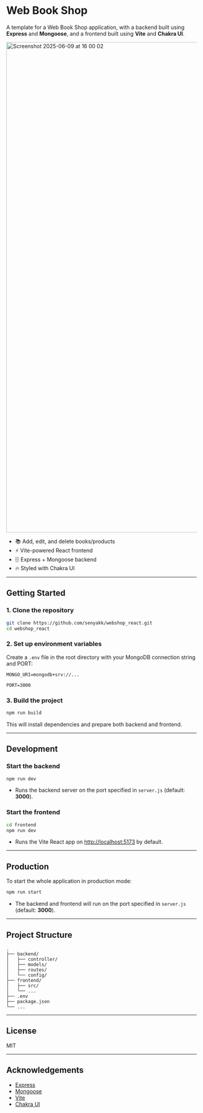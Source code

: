 # Web Book Shop

A template for a Web Book Shop application, with a backend built using **Express** and **Mongoose**, and a frontend built using **Vite** and **Chakra UI**.  

<img width="1299" alt="Screenshot 2025-06-09 at 16 00 02" src="https://github.com/user-attachments/assets/fe1b127d-c4f6-4b15-844c-f3dc9dbd1505" />

- 📚 Add, edit, and delete books/products
- ⚡ Vite-powered React frontend
- 🗄️ Express + Mongoose backend
- 🔥 Styled with Chakra UI

---

## Getting Started

### 1. Clone the repository

```bash
git clone https://github.com/senyakk/webshop_react.git
cd webshop_react
```

### 2. Set up environment variables

Create a `.env` file in the root directory with your MongoDB connection string and PORT:

```
MONGO_URI=mongodb+srv://...

PORT=3000
```

### 3. Build the project

```bash
npm run build
```

This will install dependencies and prepare both backend and frontend.

---

## Development

### Start the backend

```bash
npm run dev
```

- Runs the backend server on the port specified in `server.js` (default: **3000**).

### Start the frontend

```bash
cd frontend
npm run dev
```

- Runs the Vite React app on [http://localhost:5173](http://localhost:5173) by default.

---

## Production

To start the whole application in production mode:

```bash
npm run start
```

- The backend and frontend will run on the port specified in `server.js` (default: **3000**).
---

## Project Structure

```
.
├── backend/
│   ├── controller/
│   ├── models/
│   ├── routes/
│   └── config/
├── frontend/
│   ├── src/
│   └── ...
├── .env
├── package.json
└── ...
```

---

## License

MIT

---

## Acknowledgements

- [Express](https://expressjs.com/)
- [Mongoose](https://mongoosejs.com/)
- [Vite](https://vitejs.dev/)
- [Chakra UI](https://chakra-ui.com/)
